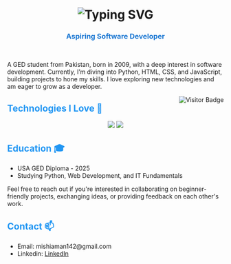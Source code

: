 <!-- 1) BIG HEADING WITH BLUE THEME -->
<h1 align="center">
  <!-- Multiple lines in typing animation; separate them with semicolons (;) -->
  <img 
    src="https://readme-typing-svg.demolab.com/?lines=Hi+there!+I%27m+Mustamin+Aman;An+Aspiring+Software+Developer;Welcome+to+my+Profile!&font=Montserrat&weight=700&size=40&color=2196F3&duration=2000&pause=1000&center=true&vCenter=true&width=900&height=120" 
    alt="Typing SVG" 
  />
</h1>

<!-- 2) SUB-HEADING IN BLUE -->
<h3 align="center" style="color:#1976D2;">
  Aspiring Software Developer
</h3>
<br/>

<!-- 3) BODY TEXT (BLACK FOR READABILITY) -->
<p>
A GED student from Pakistan, born in 2009, with a deep interest in software development. Currently, I’m diving into Python, HTML, CSS, and JavaScript, building projects to hone my skills. I love exploring new technologies and am eager to grow as a developer.
</p>

<!-- 4) VISITOR BADGE -->
<img 
  align="right" 
  src="https://komarev.com/ghpvc/?username=HashimThePassionate&label=Profile%20Views&color=2196F3&style=flat&base=13000" 
  alt="Visitor Badge" 
/>


<!-- 5) BLUE HEADING FOR 'TECHNOLOGIES I LOVE' -->
<h2 style="color:#2196F3;">Technologies I Love 🚀</h2>
<div align="center">
  <!-- Skill Icons (First Row) -->
  <img src="https://skillicons.dev/icons?i=javascript,typescript,react,nextjs,bootstrap,html,css,vscode,github,tailwind,git,redis,azure,linux" />
  <!-- Skill Icons (Second Row) -->
  <img src="https://skillicons.dev/icons?i=nodejs,python,express,nginx,docker,mongodb,kubernetes,mysql,postgresql,django,flask,fastapi,kafka" />
</div>

<!-- 6) BLUE HEADING FOR 'EDUCATION' -->
<h2 style="color:#2196F3;">Education 🎓</h2>
<ul>
  <li>USA GED Diploma - 2025</li>
  <li>Studying Python, Web Development, and IT Fundamentals</li>
</ul>
<p>
  Feel free to reach out if you're interested in collaborating on beginner-friendly projects, exchanging ideas, or providing feedback on each other's work.
</p>

<!-- 7) BLUE HEADING FOR 'CONTACT' -->
<h2 style="color:#2196F3;">Contact 📫</h2>
<ul>
  <li>Email: mishiaman142@gmail.com</li>
  <li>Linkedin: <a href="">LinkedIn</a></li>
</ul>
